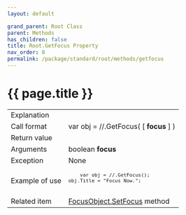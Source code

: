 ```yaml
---
layout: default

grand_parent: Root Class
parent: Methods
has_children: false
title: Root.GetFocus Property
nav_order: 8
permalink: /package/standard/root/methods/getfocus
---
```

# {{ page.title }}

<table>
  <tr>
    <td>Explanation</td>
    <td colspan="2"></td>
  </tr>
  <tr>
    <td>Call format</td>
    <td colspan="2">var obj = //.GetFocus( [ <b>focus</b> ] )</td>
  </tr>
  <tr>
    <td>Return value</td>
    <td colspan="2"></td>
  </tr>  
  <tr>
    <td>Arguments</td>
    <td>boolean <b>focus</b></td>
    <td></td>
  </tr>
  <tr>
    <td>Exception</td>
    <td colspan="2">None</td>
  </tr>
  <tr>
    <td>Example of use</td>
    <td colspan="2">
    <code><pre>
    var obj = //.GetFocus();
obj.Title = "Focus Now.";
    </pre></code></td>
  </tr>
  <tr>
    <td>Related item</td>
    <td colspan="2"><a href="/package/standard/focusObject/methods/setfocus">FocusObject.SetFocus</a> method</td>
  </tr>
</table>



